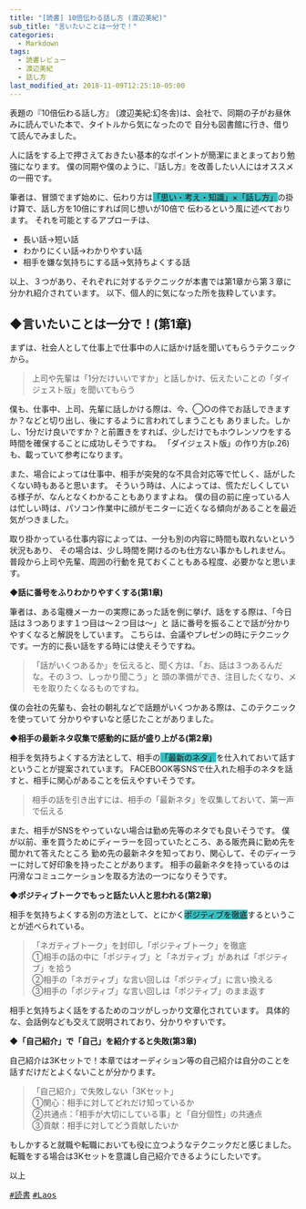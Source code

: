 ```yaml
---
title: "[読書] 10倍伝わる話し方 (渡辺美紀)"
sub_title: "言いたいことは一分で！"
categories:
  - Markdown
tags:
  - 読書レビュー
  - 渡辺美紀
  - 話し方
last_modified_at: 2018-11-09T12:25:10-05:00
---
```


表題の『10倍伝わる話し方』 (渡辺美紀:幻冬舎)は、会社で、同期の子がお昼休みに読んでいた本で、タイトルから気になったので
自分も図書館に行き、借りて読んでみました。

人に話をする上で押さえておきたい基本的なポイントが簡潔にまとまっており勉強になります。
僕の同期や僕のように、『話し方』を改善したい人にはオススメの一冊です。

筆者は、冒頭でまず始めに、伝わり方は<span style="background-color:#36BCBF">「思い・考え・知識」×「話し方」</span>の掛け算で、話し方を10倍にすれば同じ想いが10倍で
伝わるという風に述べております。
それを可能とするアプローチは、
 - 長い話→短い話
 - わかりにくい話→わかりやすい話
 - 相手を嫌な気持ちにする話→気持ちよくする話
 
以上、３つがあり、それぞれに対するテクニックが本書では第1章から第３章に分かれ紹介されています。
以下、個人的に気になった所を抜粋しています。

## ◆言いたいことは一分で！(第1章)

まずは、社会人として仕事上で仕事中の人に話かけ話を聞いてもらうテクニックから。
> 上司や先輩は「1分だけいいですか」と話しかけ、伝えたいことの「ダイジェスト版」を聞いてもらう

僕も、仕事中、上司、先輩に話しかける際は、今、◯○の件でお話しできますか？などと切り出し、後にするように言われてしまうことも
ありました。しかし、1分だけ良いですか？と前置きをすれば、少しだけでもホウレンソウをする時間を確保することに成功しそうですね。
「ダイジェスト版」の作り方(p.26)も、載っていて参考になります。

また、場合によっては仕事中、相手が突発的な不具合対応等で忙しく、話がしたくない時もあると思います。
そういう時は、人によっては、慌ただしくしている様子が、なんとなくわかることもありますよね。
僕の目の前に座っている人は忙しい時は、パソコン作業中に顔がモニターに近くなる傾向があることを最近気がつきました。

取り掛かっている仕事内容によっては、一分も別の内容に時間も取れないという状況もあり、
その場合は、少し時間を開けるのも仕方ない事かもしれません。
普段から上司や先輩、周囲の行動を見ておくこともある程度、必要かなと思います。

**◆話に番号をふりわかりやすくする(第1章)**

筆者は、ある電機メーカーの実際にあった話を例に挙げ、話をする際は、「今日話は３つあります１つ目は〜２つ目は〜」と
話に番号を振ることで話が分かりやすくなると解説をしています。
こちらは、会議やプレゼンの時にテクニックです。一方的に長い話をする時には使えそうですね。
> 「話がいくつあるか」を伝えると、聞く方は、「お、話は３つあるんだな。その３つ、しっかり聞こう」と
頭の準備ができ、注目したくなり、メモを取りたくなるものですね。

僕の会社の先輩も、会社の朝礼などで話題がいくつかある際は、このテクニックを使っていて
分かりやすいなと感じたことがありました。

**◆相手の最新ネタ収集で感動的に話が盛り上がる(第2章)**

相手を気持ちよくする方法として、相手の<span style="background-color:#36BCBF">「最新のネタ」</span>を仕入れておいて話すということが提案されています。
FACEBOOK等SNSで仕入れた相手のネタを話すと、相手に関心があることを伝えやすいそうです。
> 相手の話を引き出すには、相手の「最新ネタ」を収集しておいて、第一声で伝える

また、相手がSNSをやっていない場合は勤め先等のネタでも良いそうです。
僕が以前、車を買うためにディーラーを回っていたところ、ある販売員に勤め先を聞かれて答えたところ
勤め先の最新ネタを知っており、関心して、そのディーラーに対して好印象を持ったことがあります。
相手の最新ネタを持っているのは円滑なコミュニケーションを取る方法の一つになりそうです。


**◆ポジティブトークでもっと話たい人と思われる(第2章)**

相手を気持ちよくする別の方法として、とにかく<span style="background-color:#36BCBF">ポジティブを徹底</span>するということが述べられている。
> 「ネガティブトーク」を封印し「ポジティブトーク」を徹底<br>
①相手の話の中に「ポジティブ」と「ネガティブ」があれば「ポジティブ」を拾う<br>
②相手の「ネガティブ」な言い回しは「ポジティブ」に言い換える<br>
③相手の「ポジティブ」な言い回しは「ポジティブ」のまま返す<br>

相手と気持ちよく話をするためのコツがしっかり文章化されています。
具体的な、会話例なども交えて説明されており、分かりやすいです。


**◆「自己紹介」で「自己」を紹介すると失敗(第3章)**

自己紹介は3Kセットで！本章ではオーディション等の自己紹介は自分のことを話すだけだとよくないことが分かります。

> 「自己紹介」で失敗しない「3Kセット」<br>
①関心：相手に対してどれだけ知っているか<br>
②共通点：「相手が大切にしている事」と「自分個性」の共通点<br>
③貢献：相手に対してどう貢献したいか<br>

もしかすると就職や転職においても役に立つようなテクニックだと感じました。
転職をする場合は3Kセットを意識し自己紹介できるようにしたいです。



以上


 
 
[<kbd>#読書</kbd>](https://i-like-hamigaki.github.io/tags/#laos) [<kbd>#Laos</kbd>](#)
